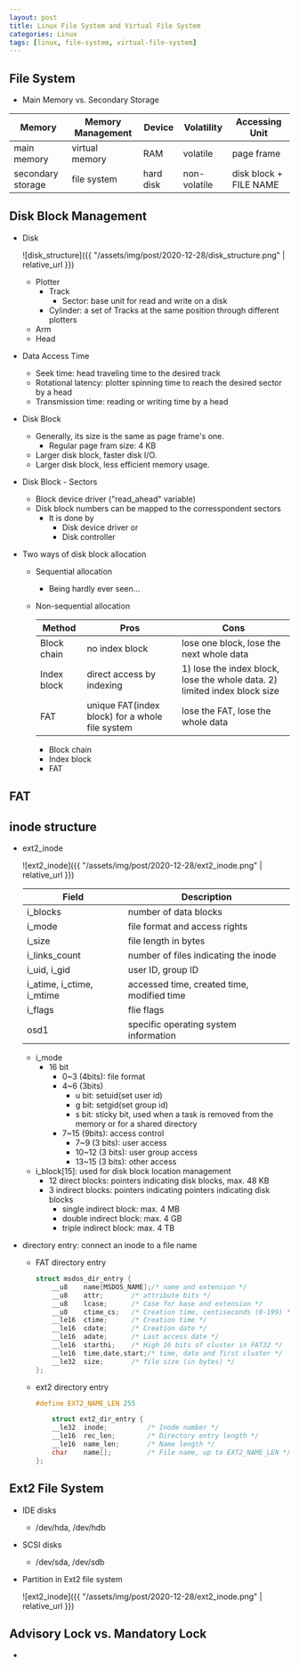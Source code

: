 ```yaml
---
layout: post
title: Linux File System and Virtual File System
categories: Linux
tags: [linux, file-system, virtual-file-system]
---
```

## File System

- Main Memory vs. Secondary Storage

| Memory            | Memory Management | Device    | Volatility   | Accessing Unit
| ----------------- | ----------------- | --------- | ------------ | --------------
| main memory       | virtual memory    | RAM       | volatile     | page frame
| secondary storage | file system       | hard disk | non-volatile | disk block + FILE NAME


## Disk Block Management

- Disk

  ![disk_structure]({{ "/assets/img/post/2020-12-28/disk_structure.png" | relative_url }})

  - Plotter
    - Track
      - Sector: base unit for read and write on a disk
    - Cylinder: a set of Tracks at the same position through different plotters
  - Arm
  - Head
- Data Access Time
  - Seek time: head traveling time to the desired track
  - Rotational latency: plotter spinning time to reach the desired sector by a head
  - Transmission time: reading or writing time by a head
- Disk Block
  - Generally, its size is the same as page frame's one.
    - Regular page fram size: 4 KB
  - Larger disk block, faster disk I/O.
  - Larger disk block, less efficient memory usage.
- Disk Block - Sectors
  - Block device driver ("read_ahead" variable)
  - Disk block numbers can be mapped to the corresspondent sectors
    - It is done by
      - Disk device driver or
      - Disk controller
- Two ways of disk block allocation
  - Sequential allocation
    - Being hardly ever seen...
  - Non-sequential allocation

    | Method      | Pros                                            | Cons
    | ----------- | ----------------------------------------------- | ----
    | Block chain | no index block                                  | lose one block, lose the next whole data
    | Index block | direct access by indexing                       | 1) lose the index block, lose the whole data. 2) limited index block size
    | FAT         | unique FAT(index block) for a whole file system | lose the FAT, lose the whole data

    - Block chain
    - Index block
    - FAT


## FAT

## inode structure

- ext2_inode

  ![ext2_inode]({{ "/assets/img/post/2020-12-28/ext2_inode.png" | relative_url }})

  | Field                     | Description
  | ------------------------- | -----------
  | i_blocks                  | number of data blocks
  | i_mode                    | file format and access rights
  | i_size                    | file length in bytes
  | i_links_count             | number of files indicating the inode
  | i_uid, i_gid              | user ID, group ID
  | i_atime, i_ctime, i_mtime | accessed time, created time, modified time
  | i_flags                   | flie flags
  | osd1                      | specific operating system information


  - i_mode
    - 16 bit
      - 0~3 (4bits): file format
      - 4~6 (3bits)
        - u bit: setuid(set user id)
        - g bit: setgid(set group id)
        - s bit: sticky bit, used when a task is removed from the memory or for a shared directory
      - 7~15 (9bits): access control
        - 7~9 (3 bits): user access
        - 10~12 (3 bits): user group access
        - 13~15 (3 bits): other access
  - i_block[15]: used for disk block location management
    - 12 direct blocks: pointers indicating disk blocks, max. 48 KB
    - 3 indirect blocks: pointers indicating pointers indicating disk blocks
      - single indirect block: max. 4 MB
      - double indirect block: max. 4 GB
      - triple indirect block: max. 4 TB

- directory entry: connect an inode to a file name

  - FAT directory entry

    ```cpp
    struct msdos_dir_entry {
        __u8	name[MSDOS_NAME];/* name and extension */
        __u8	attr;		/* attribute bits */
        __u8    lcase;		/* Case for base and extension */
        __u8	ctime_cs;	/* Creation time, centiseconds (0-199) */
        __le16	ctime;		/* Creation time */
        __le16	cdate;		/* Creation date */
        __le16	adate;		/* Last access date */
        __le16	starthi;	/* High 16 bits of cluster in FAT32 */
        __le16	time,date,start;/* time, date and first cluster */
        __le32	size;		/* file size (in bytes) */
    };
    ```

  - ext2 directory entry

    ```cpp
    #define EXT2_NAME_LEN 255

        struct ext2_dir_entry {
        __le32	inode;			/* Inode number */
        __le16	rec_len;		/* Directory entry length */
        __le16	name_len;		/* Name length */
        char	name[];			/* File name, up to EXT2_NAME_LEN */
    };
    ```

## Ext2 File System

- IDE disks
  - /dev/hda, /dev/hdb
- SCSI disks
  - /dev/sda, /dev/sdb
- Partition in Ext2 file system

  ![ext2_inode]({{ "/assets/img/post/2020-12-28/ext2_inode.png" | relative_url }})


## Advisory Lock vs. Mandatory Lock

-